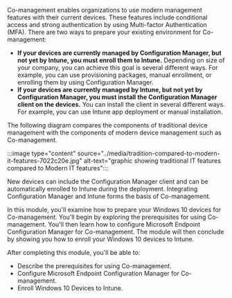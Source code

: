 Co-management enables organizations to use modern management features with their current devices. These features include conditional access and strong authentication by using Multi-factor Authentication (MFA). There are two ways to prepare your existing environment for Co-management:

 -  **If your devices are currently managed by Configuration Manager, but not yet by Intune, you must enroll them to Intune.** Depending on size of your company, you can achieve this goal is several different ways. For example, you can use provisioning packages, manual enrollment, or enrolling them by using Configuration Manager.
 -  **If your devices are currently managed by Intune, but not yet by Configuration Manager, you must install the Configuration Manager client on the devices.** You can install the client in several different ways. For example, you can use Intune app deployment or manual installation.

The following diagram compares the components of traditional device management with the components of modern device management such as Co-management.

:::image type="content" source="../media/tradition-compared-to-modern-it-features-7022c20e.jpg" alt-text="graphic showing traditional IT features compared to Modern IT features":::


New devices can include the Configuration Manager client and can be automatically enrolled to Intune during the deployment. Integrating Configuration Manager and Intune forms the basis of Co-management.

In this module, you'll examine how to prepare your Windows 10 devices for Co-management. You'll begin by exploring the prerequisites for using Co-management. You'll then learn how to configure Microsoft Endpoint Configuration Manager for Co-management. The module will then conclude by showing you how to enroll your Windows 10 devices to Intune.

After completing this module, you'll be able to: 

 -  Describe the prerequisites for using Co-management.
 -  Configure Microsoft Endpoint Configuration Manager for Co-management.
 -  Enroll Windows 10 Devices to Intune.
